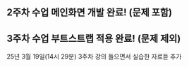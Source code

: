 ## 2주차 수업 메인화면 개발 완료! (문제 포함)
## 3주차 수업 부트스트랩 적용 완료! (문제 제외)
25년 3월 19일(14시 29분) 3주차 강의 들으면서 실습한 자료듣 추가
